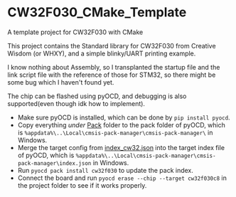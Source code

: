 # CW32F030_CMake_Template
A template project for CW32F030 with CMake  

This project contains the Standard library for CW32F030 from Creative Wisdom (or WHXY), and a simple blinky/UART printing example.

I know nothing about Assembly, so I transplanted the startup file and the link script file with the reference of those for STM32, so there might be some bug which I haven't found yet.  

The chip can be flashed using pyOCD, and debugging is also supported(even though idk how to implement).

* Make sure pyOCD is installed, which can be done by `pip install pyocd`.
* Copy everything *under* [Pack](./Pack) folder to the pack folder of pyOCD, which is `%appdata%\..\Local\cmsis-pack-manager\cmsis-pack-manager\` in Windows.
* Merge the target config from [index_cw32.json](./index_cw32.json) into the target index file of pyOCD, which is `%appdata%\..\Local\cmsis-pack-manager\cmsis-pack-manager\index.json` in Windows.
* Run `pyocd pack install cw32f030` to update the pack index.
* Connect the board and run `pyocd erase --chip --target cw32f030c8` in the project folder to see if it works properly.

